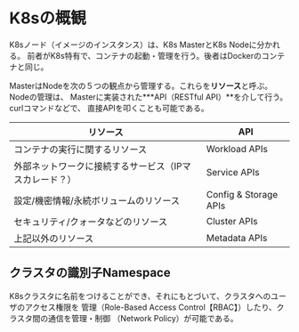 # K8sの概観

K8sノード（イメージのインスタンス）は、K8s MasterとK8s Nodeに分かれる。
前者がK8s特有で、コンテナの起動・管理を行う。後者はDockerのコンテナと同じ。

MasterはNodeを次の５つの観点から管理する。これらを**リソース**と呼ぶ。 Nodeの管理は、
Masterに実装された***API（RESTful API）**を介して行う。curlコマンドなどで、
直接APIを叩くことも可能である。

| リソース                                       | API                   |
| --------------------------------------------- | --------------------- |
| コンテナの実行に関するリソース                     | Workload APIs         |
| 外部ネットワークに接続するサービス（IPマスカレード？） | Service APIs          |
| 設定/機密情報/永続ボリュームのリソース              | Config & Storage APIs |
| セキュリティ/クォータなどのリソース                 | Cluster APIs          |
| 上記以外のリソース                               | Metadata APIs         |

## クラスタの識別子Namespace

K8sクラスタに名前をつけることができ、それにもとづいて、クラスタへのユーザのアクセス権限を
管理（Role-Based Access Control【RBAC】）したり、クラスタ間の通信を管理・制御
（Network Policy）が可能である。
